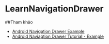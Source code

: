 # LearnNavigationDrawer
##Tham khảo
+ [Android Navigation Drawer Example](https://www.codeofaninja.com/2014/02/android-navigation-drawer-example.html)
+ [Android Naviagtion Drawer Tutorial - Example](http://www.journaldev.com/9958/android-navigation-drawer-example-tutorial)

